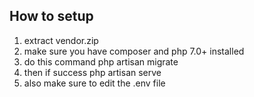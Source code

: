## How to setup

1. extract vendor.zip
2. make sure you have composer and php 7.0+ installed
3. do this command php artisan migrate
4. then if success php artisan serve
5. also make sure to edit the .env file

